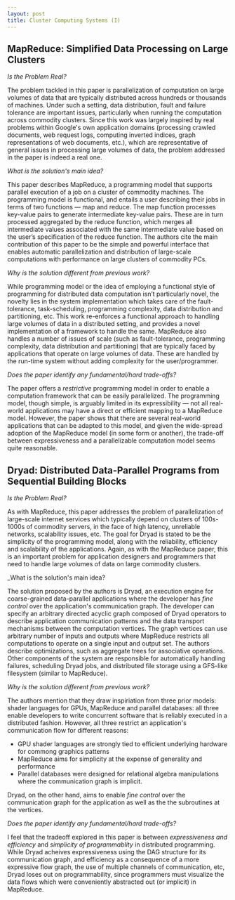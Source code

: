 ```yaml
---
layout: post
title: Cluster Computing Systems (I)
---
```


## MapReduce: Simplified Data Processing on Large Clusters

_Is the Problem Real?_

The problem tackled in this paper is parallelization of computation on large volumes of data that are typically distributed across hundreds or thousands of machines. Under such a setting, data distribution, fault and failure tolerance are important issues, particularly when running the computation across commodity clusters. Since this work was largely inspired by real problems within Google's own application domains (processing crawled documents, web request logs, computing inverted indices, graph representations of web documents, etc.), which are representative of general issues in processing large volumes of data, the problem addressed in the paper is indeed a real one.     

_What is the solution's main idea?_

This paper describes MapReduce, a programming model that supports parallel execution of a job on a cluster of commodity machines. The programming model is functional, and entails a user describing their jobs in terms of two functions — map and reduce. The map function processes key-value pairs to generate intermediate key-value pairs. These are in turn processed aggregated by the reduce function, which merges all intermediate values associated with the same intermediate value based on the user’s specification of the reduce function. The authors cite the main contribution of this paper to be the simple and powerful interface that enables automatic parallelization and distribution of large-scale computations with performance on large clusters of commodity PCs.

_Why is the solution different from previous work?_

While programming model or the idea of employing a functional style of programming for distributed data computation isn’t particularly novel, the novelty lies in the system implementation which takes care of the fault-tolerance, task-scheduling, programming complexity, data distribution and partitioning, etc. This work re-enforces a functional approach to handling large volumes of data in a distributed setting, and provides a novel implementation of a framework to handle the same. MapReduce also handles a number of issues of scale (such as fault-tolerance, programming complexity, data distribution and partitioning) that are typically faced by applications that operate on large volumes of data. These are handled by the run-time system without adding complexity for the user/programmer.

_Does the paper identify any fundamental/hard trade-offs?_

The paper offers a _restrictive_ programming model in order to enable a computation framework that can be easily parallelized. The programming model, though simple, is arguably limited in its expressibility — not all real-world applications may have a direct or efficient mapping to a MapReduce model. However, the paper shows that there are several real-world applications that can be adapted to this model, and given the wide-spread adoption of the MapReduce model (in some form or another), the trade-off between expressiveness and a parallelizable computation model seems quite reasonable.

## Dryad: Distributed Data-Parallel Programs from Sequential Building Blocks

_Is the Problem Real?_

As with MapReduce, this paper addresses the problem of parallelization of large-scale internet services which typically depend on clusters of 100s-1000s of commodity servers, in the face of high latency, unreliable networks, scalability issues, etc. The goal for Dryad is stated to be the simplicity of the programming model, along with the reliability, efficiency and scalability of the applications. Again, as with the MapReduce paper, this is an important problem for application designers and programmers that need to handle large volumes of data on large commodity clusters.   

_What is the solution's main idea?

The solution proposed by the authors is Dryad, an execution engine for coarse-grained data-parallel applications where the developer has _fine control_ over the application's communication graph. The developer can specify an arbitrary directed acyclic graph composed of Dryad operators to describe application communication patterns and the data transport mechanisms between the computation vertices. The graph vertices can use arbitrary number of inputs and outputs where MapReduce restricts all computations to operate on a single input and output set. The authors describe optimizations, such as aggregate trees for associative operations. Other components of the system are responsible for automatically handling failures, scheduling Dryad jobs, and distributed file storage using a GFS-like filesystem (similar to MapReduce).  

_Why is the solution different from previous work?_

The authors mention that they draw inspiriation from three prior models: shader languages for GPUs, MapReduce and parallel databases: all three enable developers to write concurrent software that is reliably executed in a distributed fashion. However, all three restrict an application's communication flow for different reasons:

* GPU shader languages are strongly tied to efficient underlying hardware for commong graphics patterns
* MapReduce aims for simplicity at the expense of generality and performance
* Parallel databases were designed for relational algebra manipulations where the communication graph is implicit.

Dryad, on the other hand, aims to enable _fine control_ over the communication graph for the application as well as the the subroutines at the vertices.

_Does the paper identify any fundamental/hard trade-offs?_

I feel that the tradeoff explored in this paper is between _expressiveness and efficiency_ and _simplicity of programmablity_ in distributed programming. While Dryad acheives expressiveness using the DAG structure for its communication graph, and efficiency as a consequence of a more expressive flow graph, the use of multiple channels of communication, etc, Dryad loses out on programmability, since programmers must visualize the data flows which were conveniently abstracted out (or implicit) in MapReduce.
